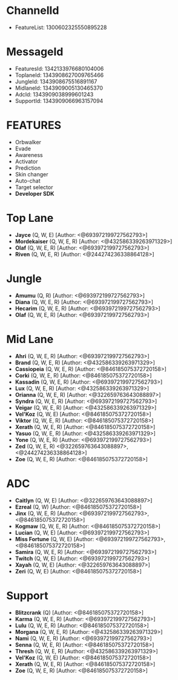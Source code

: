 # ChannelId

- FeatureList: 1300602325550895228

# MessageId

- FeaturesId: 1342133976680104006
- ToplaneId: 1343908627009765466
- JungleId: 1343908675516891167
- MidlaneId: 1343909005130465370
- AdcId: 1343909038999601243
- SupportId: 1343909066963157094

# FEATURES

- Orbwalker
- Evade
- Awareness
- Activator
- Prediction
- Skin changer
- Auto-chat
- Target selector
- **Developer SDK**

# Top Lane

- **Jayce** (Q, W, E) [Author: <@693972199727562793>]
- **Mordekaiser** (Q, W, E, R) [Author: <@432586339263971329>]
- **Olaf** (Q, W, E, R) [Author: <@693972199727562793>]
- **Riven** (Q, W, E, R) [Author: <@244274236338864128>]

# Jungle

- **Amumu** (Q, R) [Author: <@693972199727562793>]
- **Diana** (Q, W, E, R) [Author: <@693972199727562793>]
- **Hecarim** (Q, W, E, R) [Author: <@693972199727562793>]
- **Olaf** (Q, W, E, R) [Author: <@693972199727562793>]

# Mid Lane

- **Ahri** (Q, W, E, R) [Author: <@693972199727562793>]
- **Brand** (Q, W, E, R) [Author: <@432586339263971329>]
- **Cassiopeia** (Q, W, E, R) [Author: <@846185075372720158>]
- **Corki** (Q, W, E, R) [Author: <@846185075372720158>]
- **Kassadin** (Q, W, E, R) [Author: <@693972199727562793>]
- **Lux** (Q, W, E, R) [Author: <@432586339263971329>]
- **Orianna** (Q, W, E, R) [Author: <@322659763643088897>]
- **Syndra** (Q, W, E, R) [Author: <@693972199727562793>]
- **Veigar** (Q, W, E, R) [Author: <@432586339263971329>]
- **Vel'Koz** (Q, W, E) [Author: <@846185075372720158>]
- **Viktor** (Q, W, E, R) [Author: <@846185075372720158>]
- **Xerath** (Q, W, E, R) [Author: <@846185075372720158>]
- **Yasuo** (Q, W, E, R) [Author: <@432586339263971329>]
- **Yone** (Q, W, E, R) [Author: <@693972199727562793>]
- **Zed** (Q, W, E, R) <@322659763643088897>, <@244274236338864128>]
- **Zoe** (Q, W, E, R) [Author: <@846185075372720158>]

# ADC

- **Caitlyn** (Q, W, E) [Author: <@322659763643088897>]
- **Ezreal** (Q, W) [Author: <@846185075372720158>]
- **Jinx** (Q, W, E, R) [Author: <@693972199727562793>, <@846185075372720158>]
- **Kogmaw** (Q, W, E, R) [Author: <@846185075372720158>]
- **Lucian** (Q, W, E) [Author: <@693972199727562793>]
- **Miss Fortune** (Q, W, E) [Author: <@693972199727562793>, <@846185075372720158>]
- **Samira** (Q, W, E, R) [Author: <@693972199727562793>]
- **Twitch** (Q, W, E) [Author: <@693972199727562793>]
- **Xayah** (Q, W, E) [Author: <@322659763643088897>]
- **Zeri** (Q, W, E) [Author: <@846185075372720158>]

# Support

- **Blitzcrank** (Q) [Author: <@846185075372720158>]
- **Karma** (Q, W, E, R) [Author: <@693972199727562793>]
- **Lulu** (Q, W, E, R) [Author: <@846185075372720158>]
- **Morgana** (Q, W, E, R) [Author: <@432586339263971329>]
- **Nami** (Q, W, E, R) [Author: <@693972199727562793>]
- **Senna** (Q, W, E, R) [Author: <@846185075372720158>]
- **Thresh** (Q, W, E, R) [Author: <@432586339263971329>]
- **Vel'Koz** (Q, W, E) [Author: <@846185075372720158>]
- **Xerath** (Q, W, E, R) [Author: <@846185075372720158>]
- **Zoe** (Q, W, E, R) [Author: <@846185075372720158>]
